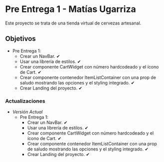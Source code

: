 # Pre Entrega 1 - Matías Ugarriza

Este proyecto se trata de una tienda virtual de cervezas artesanal.

## Objetivos

* Pre Entrega 1:
    * Crear un NavBar. ✔
    * Usar una librería de estilos. ✔
    * Crear componente CartWidget con número hardcodeado y el ícono de Cart. ✔
    * Crear componente contenedor ItemListContainer con una prop de saludo mostrando las opciones y el styling integrado. ✔
    * Crear Landing del proyecto. ✔

### Actualizaciones

* *Versión Actual*
    * Pre Entrega 1:
        * Crear un NavBar. ✔
        * Usar una librería de estilos. ✔
        * Crear componente CartWidget con número hardcodeado y el ícono de Cart. ✔
        * Crear componente contenedor ItemListContainer con una prop de saludo mostrando las opciones y el styling integrado. ✔
        * Crear Landing del proyecto. ✔
